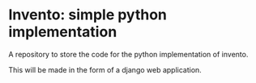 # Invento: simple python implementation 
A repository to store the code for the python implementation of invento.

This will be made in the form of a django web application.
